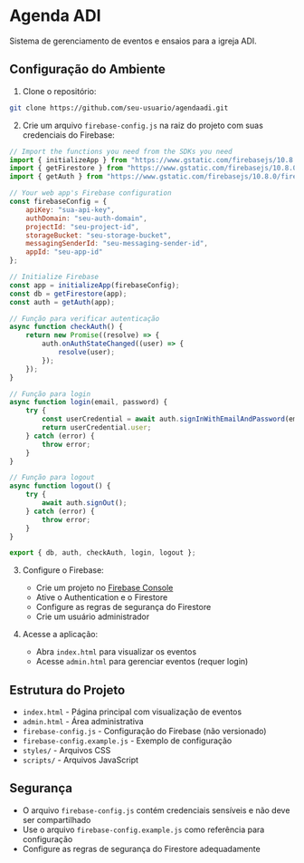 # Agenda ADI

Sistema de gerenciamento de eventos e ensaios para a igreja ADI.

## Configuração do Ambiente

1. Clone o repositório:
```bash
git clone https://github.com/seu-usuario/agendaadi.git
```

2. Crie um arquivo `firebase-config.js` na raiz do projeto com suas credenciais do Firebase:
```javascript
// Import the functions you need from the SDKs you need
import { initializeApp } from "https://www.gstatic.com/firebasejs/10.8.0/firebase-app.js";
import { getFirestore } from "https://www.gstatic.com/firebasejs/10.8.0/firebase-firestore.js";
import { getAuth } from "https://www.gstatic.com/firebasejs/10.8.0/firebase-auth.js";

// Your web app's Firebase configuration
const firebaseConfig = {
    apiKey: "sua-api-key",
    authDomain: "seu-auth-domain",
    projectId: "seu-project-id",
    storageBucket: "seu-storage-bucket",
    messagingSenderId: "seu-messaging-sender-id",
    appId: "seu-app-id"
};

// Initialize Firebase
const app = initializeApp(firebaseConfig);
const db = getFirestore(app);
const auth = getAuth(app);

// Função para verificar autenticação
async function checkAuth() {
    return new Promise((resolve) => {
        auth.onAuthStateChanged((user) => {
            resolve(user);
        });
    });
}

// Função para login
async function login(email, password) {
    try {
        const userCredential = await auth.signInWithEmailAndPassword(email, password);
        return userCredential.user;
    } catch (error) {
        throw error;
    }
}

// Função para logout
async function logout() {
    try {
        await auth.signOut();
    } catch (error) {
        throw error;
    }
}

export { db, auth, checkAuth, login, logout };
```

3. Configure o Firebase:
   - Crie um projeto no [Firebase Console](https://console.firebase.google.com)
   - Ative o Authentication e o Firestore
   - Configure as regras de segurança do Firestore
   - Crie um usuário administrador

4. Acesse a aplicação:
   - Abra `index.html` para visualizar os eventos
   - Acesse `admin.html` para gerenciar eventos (requer login)

## Estrutura do Projeto

- `index.html` - Página principal com visualização de eventos
- `admin.html` - Área administrativa
- `firebase-config.js` - Configuração do Firebase (não versionado)
- `firebase-config.example.js` - Exemplo de configuração
- `styles/` - Arquivos CSS
- `scripts/` - Arquivos JavaScript

## Segurança

- O arquivo `firebase-config.js` contém credenciais sensíveis e não deve ser compartilhado
- Use o arquivo `firebase-config.example.js` como referência para configuração
- Configure as regras de segurança do Firestore adequadamente 